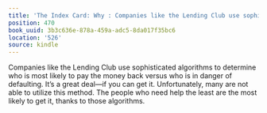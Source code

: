 ```yaml
---
title: 'The Index Card: Why : Companies like the Lending Club use sophisticated algorithms…'
position: 470
book_uuid: 3b3c636e-878a-459a-adc5-8da017f35bc6
location: '526'
source: kindle
---
```


Companies like the Lending Club use sophisticated algorithms to determine who is most likely to pay the money back versus who is in danger of defaulting. It’s a great deal—if you can get it. Unfortunately, many are not able to utilize this method. The people who need help the least are the most likely to get it, thanks to those algorithms.
